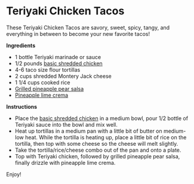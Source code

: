 Teriyaki Chicken Tacos
======================

These Teriyaki Chicken Tacos are savory, sweet, spicy, tangy, and everything in between to become your new favorite tacos!

__Ingredients__
* 1 bottle Teriyaki marinade or sauce
* 1/2 pounds [basic shredded chicken](../base_layers/basic_shredded_chicken.md)
* 4-6 taco size flour tortillas
* 2 cups shredded Montery Jack cheese
* 1 1/4 cups cooked rice
* [Grilled pineapple pear salsa](../condiments/grilled_pineapple_pear_salsa.md)
* [Pineapple lime crema](../condiments/pineapple_lime_crema.md)

__Instructions__
* Place the [basic shredded chicken](../base_layers/basic_shredded_chicken.md) in a medium bowl, pour 1/2 bottle of Teriyaki sauce into the bowl and mix well.
* Heat up tortillas in a medium pan with a little bit of butter on medium-low heat. While the tortilla is heating up, place a little bit of rice on the tortilla, then top with some cheese so the cheese will melt slightly.
* Take the tortilla/rice/cheese combo out of the pan and onto a plate.
* Top with Teriyaki chicken, followed by grilled pineapple pear salsa, finally drizzle with pineapple lime crema.

Enjoy!